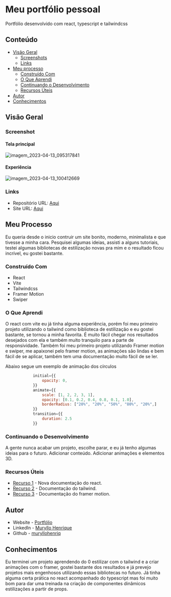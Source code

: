 # Meu portfólio pessoal

Portfólio desenvolvido com react, typescript e tailwindcss

## Conteúdo

- [Visão Geral](#visão-geral)
  - [Screenshots](#screenshot)
  - [Links](#links)
- [Meu processo](#meu-processo)
  - [Construído Com](#construído-com)
  - [O Que Aprendi](#o-que-aprendi)
  - [Continuando o Desenvolvimento](#continuando-o-desenvolvimento)
  - [Recursos Úteis](#recursos-úteis)
- [Autor](#autor)
- [Conhecimentos](#conhecimentos)

## Visão Geral

### Screenshot

#### Tela principal
![imagem_2023-04-13_095317841](https://user-images.githubusercontent.com/105292489/231764496-0d97ce0e-8bcf-412e-aa5e-6fd776a05f21.png)

#### Experiência
![imagem_2023-04-13_100412669](https://user-images.githubusercontent.com/105292489/231767364-8bfb1bb5-7251-4c45-b611-1788e91cfcef.png)


### Links

- Repositório URL: [Aqui](https://github.com/muryllohenriq/portfolio)
- Site URL: [Aqui](https://portfolio-muryllohenriq.vercel.app)

## Meu Processo

Eu queria desde o inicio contruir um site bonito, moderno, minimalista e que tivesse a minha cara. Pesquisei algumas ideias, assisti a alguns tutoriais, testei algumas bibliotecas de estilização novas pra mim e o resultado ficou incrível, eu gostei bastante.

### Construído Com

- React
- Vite
- Tailwindcss
- Framer Motion
- Swiper

### O Que Aprendi

O react com vite eu já tinha alguma experiência, porém foi meu primeiro projeto utilizando o tailwind como biblioteca de estilização e eu gostei bastante, se tornou a minha favorita. É muito fácil chegar nos resultados desejados com ela e também muito tranquilo para a parte de responsividade. Também foi meu primeiro projeto utilizando Framer motion e swiper, me apaixonei pelo framer motion, as animações são lindas e bem fácil de se aplicar, também tem uma documentação muito fácil de se ler.

Abaixo segue um exemplo de animação dos círculos

```js
            initial={{
                opacity: 0,
            }}
            animate={{
                scale: [1, 2, 2, 3, 1],
                opacity: [0.1, 0.2, 0.4, 0.8, 0.1, 1.0],
                borderRadius: ["20%", "20%", "50%", "80%", "20%",]
            }}
            transition={{
                duration: 2.5
            }}
```

### Continuando o Desenvolvimento

A gente nunca acabar um projeto, escolhe parar, e eu já tenho algumas ideias para o futuro.
Adicionar conteúdo.
Adicionar animações e elementos 3D.

### Recursos Úteis

- [Recurso 1](https://react.dev) - Nova documentação do react.
- [Recurso 2](https://tailwindcss.com/docs/installation) - Documentação do tailwind.
- [Recurso 3](https://www.framer.com/motion/) - Documentação do framer motion.

## Autor

- Website - [Portfólio](https://portfolio-muryllohenriq.vercel.app)
- LinkedIn - [Muryllo Henrique](https://www.linkedin.com/in/muryllohenrique/)
- Github - [muryllohenriq](https://github.com/muryllohenriq)

## Conhecimentos

Eu terminei um projeto aprendendo do 0 estilizar com o tailwind e a criar animações com o framer, gostei bastante dos resultados e já prevejo projetos mais engenhosos utilizando essas bibliotecas no futuro. Já tinha alguma certa prática no react acompanhado do typescript mas foi muito bom para dar uma treinada na criação de componentes dinâmicos estilizações a partir de props.
